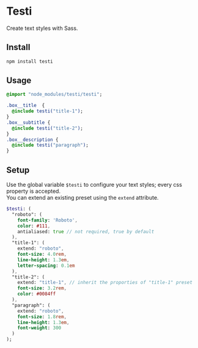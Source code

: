 # Testi
Create text styles with Sass.

## Install

```sh
npm install testi
```

## Usage

```sass
@import "node_modules/testi/testi";
```

```sass
.box__title  {
  @include testi("title-1");
}
.box__subtitle {
  @include testi("title-2");
}
.box__description {
  @include testi("paragraph");
}
```

## Setup

Use the global variable ```$testi``` to configure your text styles; every css property is accepted.<br />
You can extend an existing preset using the ```extend``` attribute.

```sass
$testi: (
  "roboto": (
    font-family: 'Roboto',
    color: #111,
    antialiased: true // not required, true by default
  ),
  "title-1": (
    extend: "roboto",
    font-size: 4.0rem,
    line-height: 1.3em,
    letter-spacing: 0.1em
  ),
  "title-2": (
    extend: "title-1", // inherit the proporties of "title-1" preset
    font-size: 3.2rem,
    color: #0084ff
  ),
  "paragraph": (
    extend: "roboto",
    font-size: 1.8rem,
    line-height: 1.3em,
    font-weight: 300
  )
);
```
